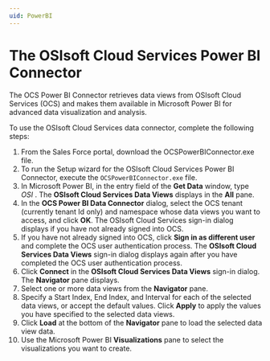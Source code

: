 ```yaml
---
uid: PowerBI
---
```


# The OSIsoft Cloud Services Power BI Connector

The OCS Power BI Connector retrieves data views from OSIsoft Cloud Services (OCS) and makes them available in Microsoft Power BI for advanced data visualization and analysis.

To use the OSIsoft Cloud Services data connector, complete the following steps:

1.	From the Sales Force portal, download the OCSPowerBIConnector.exe file.
2.	To run the Setup wizard for the OSIsoft Cloud Services Power BI Connector, execute the `OCSPowerBIConnector.exe` file.
3.	In Microsoft Power BI, in the entry field of the **Get Data** window, type *OSI* . The **OSIsoft Cloud Services Data Views** displays in the **All** pane.
4.	In the **OCS Power BI Data Connector** dialog, select the OCS tenant (currently tenant Id only) and namespace whose data views you want to access, and click **OK**. The OSIsoft Cloud Services sign-in dialog displays if you have not already signed into OCS.
5.	If you have not already signed into OCS, click **Sign in as different user** and complete the OCS user authentication process. The **OSIsoft Cloud Services Data Views** sign-in dialog displays again after you have completed the OCS user authentication process.
6.	Click **Connect** in the **OSIsoft Cloud Services Data Views** sign-in dialog. The **Navigator** pane displays.
7.	Select one or more data views from the **Navigator** pane.
8.	Specify a Start Index, End Index, and Interval for each of the selected data views, or accept the default values. Click **Apply** to apply the values you have specified to the selected data views.
9.	Click **Load** at the bottom of the **Navigator** pane to load the selected data view data.
10.	Use the Microsoft Power BI **Visualizations** pane to select the visualizations you want to create.
